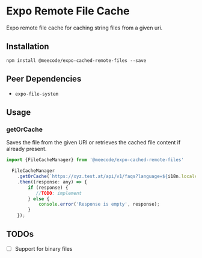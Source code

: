 # Expo Remote File Cache

Expo remote file cache for caching string files from a given uri.

## Installation

```
npm install @meecode/expo-cached-remote-files --save
```

## Peer Dependencies

- `expo-file-system`

## Usage

### getOrCache

Saves the file from the given URI or retrieves the cached file content if already present.

````javascript
import {FileCacheManager} from '@meecode/expo-cached-remote-files'

  FileCacheManager
    .getOrCache(`https://xyz.test.at/api/v1/faqs?language=${i18n.locale}`, `faq-${i18n.locale}`)
    .then((response: any) => {
        if (response) {
           //TODO: implement
        } else {
            console.error('Response is empty', response);
        }
    });
````

## TODOs

- [ ] Support for binary files
